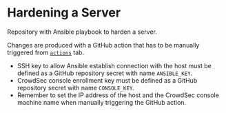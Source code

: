 # Hardening a Server
Repository with Ansible playbook to harden a server.

Changes are produced with a GitHub action that has to be manually triggered from [`actions`](https://github.com/Kaputt4/hardening_server/actions) tab.

* SSH key to allow Ansible establish connection with the host must be defined as a GitHub repository secret with name `ANSIBLE_KEY`.
* CrowdSec console enrollment key must be defined as a GitHub repository secret with name `CONSOLE_KEY`.
* Remember to set the IP address of the host and the CrowdSec console machine name when manually triggering the GitHub action.